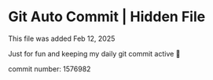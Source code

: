 # Git Auto Commit | Hidden File

This file was added Feb 12, 2025

Just for fun and keeping my daily git commit active 🤪

commit number: 1576982
